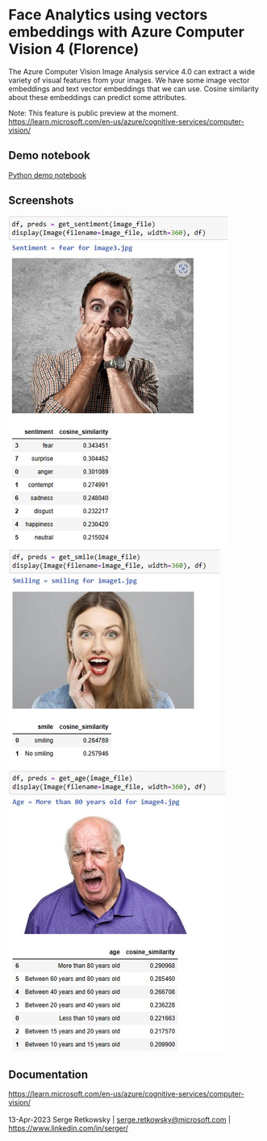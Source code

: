 # Face Analytics using vectors embeddings with Azure Computer Vision 4 (Florence)

The Azure Computer Vision Image Analysis service 4.0 can extract a wide variety of visual features from your images. 
We have some image vector embeddings and text vector embeddings that we can use.
Cosine similarity about these embeddings can predict some attributes.

Note: This feature is public preview at the moment.
https://learn.microsoft.com/en-us/azure/cognitive-services/computer-vision/

## Demo notebook
<a href="https://github.com/retkowsky/Face_Analytics_Azure_Computer_Vision_Florence/blob/main/Face%20Analysis%20with%20Azure%20Computer%20Vision%204.ipynb">Python demo notebook</a>

## Screenshots
<img src="example1.jpg">
<img src="example2.jpg">
<img src="example3.jpg">

## Documentation
https://learn.microsoft.com/en-us/azure/cognitive-services/computer-vision/
<br>
<br>
13-Apr-2023 Serge Retkowsky | serge.retkowsky@microsoft.com | https://www.linkedin.com/in/serger/
